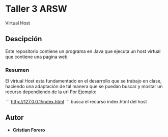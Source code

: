 # Taller 3 ARSW

Virtual Host

## Descipción

Este repositorio contiene un programa en Java que ejecuta un host virtual que contiene una pagina web

### Resumen

El virtual Host esta fundamentado en el desarrollo que se trabajo en clase, haciendo una adaptación de tal manera que se puedan buscar y mostar un recurso dependiendo de la url
Por Ejemplo:

´´´
http://127.0.0.1/index.html
´´´
busca el recurso index.html del host


## Autor

* **Cristian Forero** 

